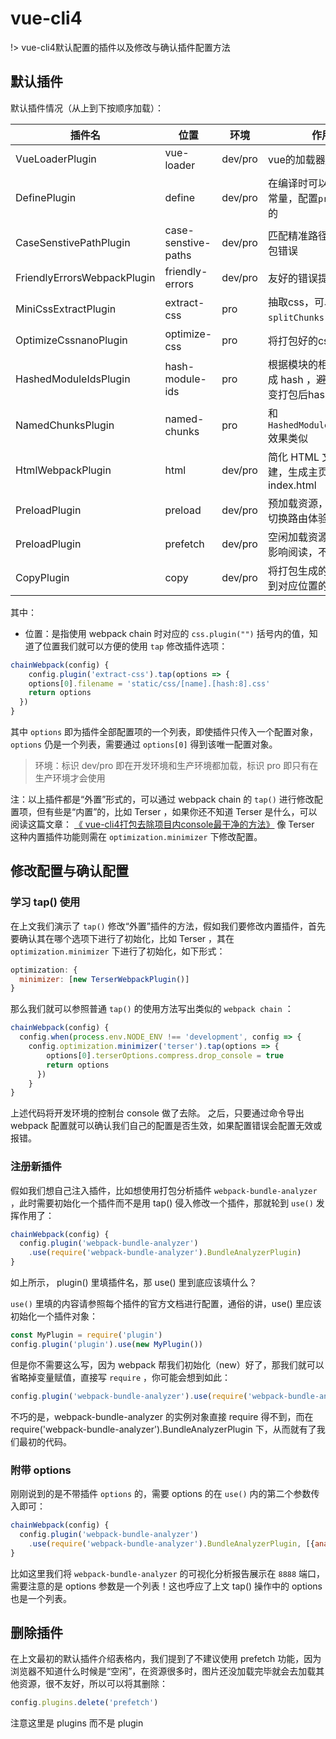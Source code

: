# vue-cli4

!> vue-cli4默认配置的插件以及修改与确认插件配置方法

## 默认插件

默认插件情况（从上到下按顺序加载）：

插件名|位置|环境|作用|
|-|-|-|-|
VueLoaderPlugin|vue-loader|dev/pro|vue的加载器[官方文档](https://vue-loader.vuejs.org/zh/)
DefinePlugin|define|dev/pro|在编译时可以配置全局常量，配置`process.env`的
CaseSenstivePathPlugin|case-senstive-paths|dev/pro|匹配精准路径，防止导包错误
FriendlyErrorsWebpackPlugin|friendly-errors|dev/pro|友好的错误提示
MiniCssExtractPlugin|extract-css|pro|抽取css，可以自动配合`splitChunks`自定义分块
OptimizeCssnanoPlugin|optimize-css|pro|将打包好的css进行压缩
HashedModuleIdsPlugin|hash-module-ids|pro|根据模块的相对路径生成 hash ，避免顺序改变打包后hash改变
NamedChunksPlugin|named-chunks|pro|和`HashedModuleIdsPlugin`效果类似
HtmlWebpackPlugin|html|dev/pro|简化 HTML 文件的创建，生成主页 index.html
PreloadPlugin|preload|dev/pro|预加载资源，提高用户切换路由体验
PreloadPlugin|prefetch|dev/pro|空闲加载资源，有时会影响阅读，不推荐使用
CopyPlugin|copy|dev/pro|将打包生成的文件拷贝到对应位置的

其中：
* 位置：是指使用 webpack chain 时对应的 `css.plugin("")` 括号内的值，知道了位置我们就可以方便的使用 `tap` 修改插件选项：

````js
chainWebpack(config) {
    config.plugin('extract-css').tap(options => {
    options[0].filename = 'static/css/[name].[hash:8].css'
    return options
  })
}
````

其中 `options` 即为插件全部配置项的一个列表，即使插件只传入一个配置对象，`options` 仍是一个列表，需要通过 `options[0]` 得到该唯一配置对象。

> 环境：标识 dev/pro 即在开发环境和生产环境都加载，标识 pro 即只有在生产环境才会使用

注：以上插件都是“外置”形式的，可以通过 webpack chain 的 `tap()` 进行修改配置项，但有些是“内置”的，比如 Terser ，如果你还不知道 Terser 是什么，可以阅读这篇文章：
[《 vue-cli4打包去除项目内console最干净的方法》](https://blog.csdn.net/qq_21567385/article/details/107645477)
像 Terser 这种内置插件功能则需在 `optimization.minimizer` 下修改配置。

## 修改配置与确认配置

### 学习 tap() 使用

在上文我们演示了 `tap()` 修改“外置”插件的方法，假如我们要修改内置插件，首先要确认其在哪个选项下进行了初始化，比如 Terser ，其在 `optimization.minimizer` 下进行了初始化，如下形式：

````js
optimization: {
  minimizer: [new TerserWebpackPlugin()]
}
````

那么我们就可以参照普通 `tap()` 的使用方法写出类似的 `webpack chain` ：

````js
chainWebpack(config) {
  config.when(process.env.NODE_ENV !== 'development', config => {
    config.optimization.minimizer('terser').tap(options => {
        options[0].terserOptions.compress.drop_console = true
        return options
      })
    }
}
````
上述代码将开发环境的控制台 console 做了去除。
之后，只要通过命令导出 webpack 配置就可以确认我们自己的配置是否生效，如果配置错误会配置无效或报错。

### 注册新插件

假如我们想自己注入插件，比如想使用打包分析插件 `webpack-bundle-analyzer` ，此时需要初始化一个插件而不是用 tap() 侵入修改一个插件，那就轮到 `use()` 发挥作用了：
````js
chainWebpack(config) {
  config.plugin('webpack-bundle-analyzer')
    .use(require('webpack-bundle-analyzer').BundleAnalyzerPlugin)
}
````
如上所示， plugin() 里填插件名，那 use() 里到底应该填什么？

`use()` 里填的内容请参照每个插件的官方文档进行配置，通俗的讲，use() 里应该初始化一个插件对象：

````js
const MyPlugin = require('plugin')
config.plugin('plugin').use(new MyPlugin())
````

但是你不需要这么写，因为 webpack 帮我们初始化（new）好了，那我们就可以省略掉变量赋值，直接写 `require` ，你可能会想到如此：

````js
config.plugin('webpack-bundle-analyzer').use(require('webpack-bundle-analyzer'))
````

不巧的是，webpack-bundle-analyzer 的实例对象直接 require 得不到，而在 require('webpack-bundle-analyzer').BundleAnalyzerPlugin 下，从而就有了我们最初的代码。

### 附带 options

刚刚说到的是不带插件 `options` 的，需要 options 的在 `use()` 内的第二个参数传入即可：

````js
chainWebpack(config) {
  config.plugin('webpack-bundle-analyzer')
    .use(require('webpack-bundle-analyzer').BundleAnalyzerPlugin, [{analyzerPort: 8888}])
}
````
比如这里我们将 `webpack-bundle-analyzer` 的可视化分析报告展示在 `8888` 端口，需要注意的是 options 参数是一个列表！这也呼应了上文 tap() 操作中的 options 也是一个列表。

## 删除插件

在上文最初的默认插件介绍表格内，我们提到了不建议使用 prefetch 功能，因为浏览器不知道什么时候是“空闲”，在资源很多时，图片还没加载完毕就会去加载其他资源，很不友好，所以可以将其删除：

````js
config.plugins.delete('prefetch')
````

注意这里是 plugins 而不是 plugin